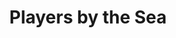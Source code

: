 ---
title: Players by the Sea
layout: theatres
logo: Players_by_the_Sea.jpeg
logo_credit:
logo_alt:
logo_caption:
details:
    Founded: 1966
    Address: |
      106 N 6th St
      Jacksonville Beach, FL 32250
    Website: https://playersbythesea.org
    Facebook: playersbytheseatheatre
    Twitter: Playersbythesea
    Instagram: playersbythesea
    LinkedIn: players-by-the-sea-theater
    Phone: 	
    Artistic Director: Jereme Raickett
---